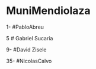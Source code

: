 # MuniMendiolaza

1- #PabloAbreu



5 # Gabriel Sucaria


9- #David Zisele





























35- #NicolasCalvo



